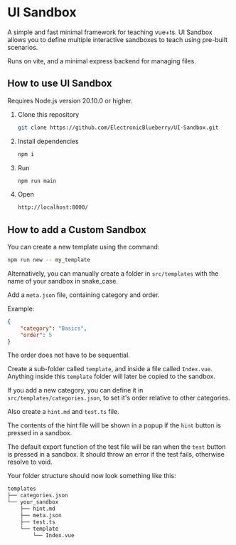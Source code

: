 # UI Sandbox

A simple and fast minimal framework for teaching vue+ts.
UI Sandbox allows you to define multiple interactive sandboxes to teach using pre-built scenarios.

Runs on vite, and a minimal express backend for managing files.

## How to use UI Sandbox

Requires Node.js version 20.10.0 or higher.

1. Clone this repository
   ```sh
   git clone https://github.com/ElectronicBlueberry/UI-Sandbox.git
   ```
2. Install dependencies
   ```sh
   npm i
   ```
3. Run
   ```sh
   npm run main
   ```
4. Open
   ```sh
   http://localhost:8000/
   ```

## How to add a Custom Sandbox

You can create a new template using the command:

```bash
npm run new -- my_template
```

Alternatively, you can manually create a folder in `src/templates` with the name of your sandbox in snake_case.

Add a `meta.json` file, containing category and order.

Example:

```json
{
    "category": "Basics",
    "order": 5
}
```

The order does not have to be sequential.

Create a sub-folder called `template`, and inside a file called `Index.vue`.
Anything inside this `template` folder will later be copied to the sandbox.

If you add a new category, you can define it in `src/templates/categories.json`,
to set it's order relative to other categories.

Also create a `hint.md` and `test.ts` file.

The contents of the hint file will be shown in a popup if the `hint` button is pressed in a sandbox.

The default export function of the test file will be ran when the `test` button is pressed in a sandbox.
It should throw an error if the test fails, otherwise resolve to void.

Your folder structure should now look something like this:

```bash
templates
├── categories.json
└── your_sandbox
    ├── hint.md
    ├── meta.json
    ├── test.ts
    └── template
        └── Index.vue
```
